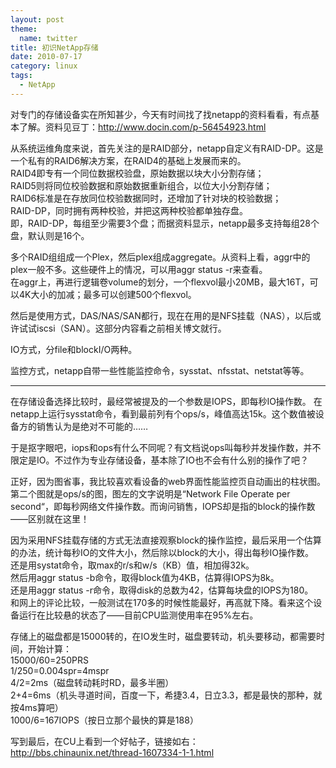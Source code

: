 ```yaml
---    
layout: post    
theme:
  name: twitter
title: 初识NetApp存储    
date: 2010-07-17    
category: linux
tags:
  - NetApp
---    
```

    
对专门的存储设备实在所知甚少，今天有时间找了找netapp的资料看看，有点基本了解。资料见豆丁：<a href="http://www.docin.com/p-56454923.html">http://www.docin.com/p-56454923.html</a>    
    
从系统运维角度来说，首先关注的是RAID部分，netapp自定义有RAID-DP。这是一个私有的RAID6解决方案，在RAID4的基础上发展而来的。    
RAID4即专有一个同位数据校验盘，原始数据以块大小分割存储；    
RAID5则将同位校验数据和原始数据重新组合，以位大小分割存储；    
RAID6标准是在存放同位校验数据同时，还增加了针对块的校验数据；    
RAID-DP，同时拥有两种校验，并把这两种校验都单独存盘。    
即，RAID-DP，每组至少需要3个盘；而据资料显示，netapp最多支持每组28个盘，默认则是16个。    
    
多个RAID组组成一个Plex，然后plex组成aggregate。从资料上看，aggr中的plex一般不多。这些硬件上的情况，可以用aggr status -r来查看。    
在aggr上，再进行逻辑卷volume的划分，一个flexvol最小20MB，最大16T，可以4K大小的加减；最多可以创建500个flexvol。    
    
然后是使用方式，DAS/NAS/SAN都行，现在在用的是NFS挂载（NAS），以后或许试试iscsi（SAN）。这部分内容看之前相关博文就行。    
    
IO方式，分file和blockI/O两种。    
    
监控方式，netapp自带一些性能监控命令，sysstat、nfsstat、netstat等等。    
    
<hr />在存储设备选择比较时，最经常被提及的一个参数是IOPS，即每秒IO操作数。    
在netapp上运行sysstat命令，看到最前列有个ops/s，峰值高达15k。这个数值被设备方的销售认为是绝对不可能的……    
    
于是抠字眼吧，iops和ops有什么不同呢？有文档说ops叫每秒并发操作数，并不限定是IO。不过作为专业存储设备，基本除了IO也不会有什么别的操作了吧？    
    
正好，因为图省事，我比较喜欢看设备的web界面性能监控页自动画出的柱状图。第二个图就是ops/s的图，图左的文字说明是“Network File Operate per second“，即每秒网络文件操作数。而询问销售，IOPS却是指的block的操作数——区别就在这里！    
    
因为采用NFS挂载存储的方式无法直接观察block的操作监控，最后采用一个估算的办法，统计每秒IO的文件大小，然后除以block的大小，得出每秒IO操作数。    
还是用systat命令，取max的r/s和w/s（KB）值，相加得32k。    
然后用aggr status -b命令，取得block值为4KB，估算得IOPS为8k。    
还是用aggr status -r命令，取得disk的总数为42，估算每块盘的IOPS为180。    
和网上的评论比较，一般测试在170多的时候性能最好，再高就下降。看来这个设备运行在比较悬的状态了——目前CPU监测使用率在95%左右。    
    
存储上的磁盘都是15000转的，在IO发生时，磁盘要转动，机头要移动，都需要时间，开始计算：    
15000/60=250PRS    
1/250=0.004spr=4mspr    
4/2=2ms（磁盘转动耗时RD，最多半圈）    
2+4=6ms（机头寻道时间，百度一下，希捷3.4，日立3.3，都是最快的那种，就按4ms算吧）    
1000/6=167IOPS（按日立那个最快的算是188）    
    
写到最后，在CU上看到一个好帖子，链接如右：<a href="http://bbs.chinaunix.net/thread-1607334-1-1.html">http://bbs.chinaunix.net/thread-1607334-1-1.html</a>    
    
    
